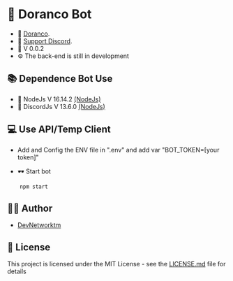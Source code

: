 # <h1>📍 Doranco Bot</h1>

- 🔧 [Doranco](https://www.doranco.fr/).
- 🎉 [Support Discord](any).
- 🔖 V 0.0.2
- ⚙️ The back-end is still in development

## 📚 Dependence Bot Use

- 💎 NodeJs V 16.14.2 [(NodeJs)](https://nodejs.org/en/)
- 💎 DiscordJs V 13.6.0 [(NodeJs)](https://discord.js.org/)

## 💻 Use API/Temp Client

- Add and Config the ENV file in ".env" and add var "BOT_TOKEN=[your token]"

- 🕶 Start bot

```bash
    npm start
```

## 🙎‍♂️ Author

- [DevNetworktm](https://github.com/DevNetworktm)

## 📜 License

This project is licensed under the MIT License - see the [LICENSE.md](LICENSE.md) file for details
